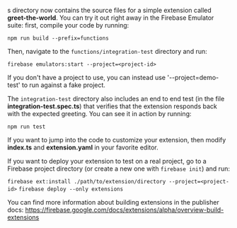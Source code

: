s directory now contains the source files for a simple extension called **greet-the-world**. You can try it out right away in the Firebase Emulator suite: first, compile your code by running:

`npm run build --prefix=functions`

Then, navigate to the `functions/integration-test` directory and run:

`firebase emulators:start --project=<project-id>`

If you don't have a project to use, you can instead use '--project=demo-test' to run against a fake project.

The `integration-test` directory also includes an end to end test (in the file **integration-test.spec.ts**) that verifies that the extension responds back with the expected greeting. You can see it in action by running:

`npm run test`

If you want to jump into the code to customize your extension, then modify **index.ts** and **extension.yaml** in your favorite editor. 

If you want to deploy your extension to test on a real project, go to a Firebase project directory (or create a new one with `firebase init`) and run:

`firebase ext:install ./path/to/extension/directory --project=<project-id>`
`firebase deploy --only extensions`

You can find more information about building extensions in the publisher docs: https://firebase.google.com/docs/extensions/alpha/overview-build-extensions
